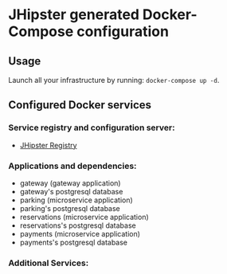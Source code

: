 # JHipster generated Docker-Compose configuration

## Usage

Launch all your infrastructure by running: `docker-compose up -d`.

## Configured Docker services

### Service registry and configuration server:

- [JHipster Registry](http://localhost:8761)

### Applications and dependencies:

- gateway (gateway application)
- gateway's postgresql database
- parking (microservice application)
- parking's postgresql database
- reservations (microservice application)
- reservations's postgresql database
- payments (microservice application)
- payments's postgresql database

### Additional Services:
